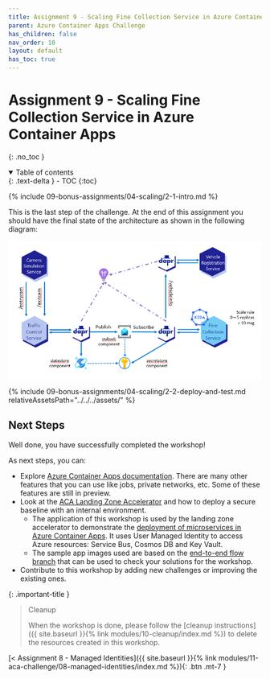 ```yaml
---
title: Assignment 9 - Scaling Fine Collection Service in Azure Container Apps
parent: Azure Container Apps Challenge
has_children: false
nav_order: 10
layout: default
has_toc: true
---
```


# Assignment 9 - Scaling Fine Collection Service in Azure Container Apps

{: .no_toc }

<details open markdown="block">
  <summary>
    Table of contents
  </summary>
  {: .text-delta }
- TOC
{:toc}
</details>

<!-- -------------------------------- INTRO -------------------------------- -->

{% include 09-bonus-assignments/04-scaling/2-1-intro.md %}

This is the last step of the challenge. At the end of this assignment you should have the final state of the architecture as shown in the following diagram:

![Final architecture of the challenge](../../../assets/images/fine-collection-service-secret-store.png)

<!-- --------------------------- DEPLOY AND TEST --------------------------- -->

{% include 09-bonus-assignments/04-scaling/2-2-deploy-and-test.md relativeAssetsPath="../../../assets/" %}

<!-- ----------------------------- NEXT STEPS ------------------------------ -->

## Next Steps

Well done, you have successfully completed the workshop!

As next steps, you can:

- Explore [Azure Container Apps documentation](https://docs.microsoft.com/en-us/azure/container-apps/). There are many other features that you can use like jobs, private networks, etc. Some of these features are still in preview.
- Look at the [ACA Landing Zone Accelerator](https://github.com/Azure/ACA-Landing-Zone-Accelerator) and how to deploy a secure baseline with an internal environment.
  - The application of this workshop is used by the landing zone accelerator to demonstrate the [deployment of microservices in Azure Container Apps](https://github.com/Azure/aca-landing-zone-accelerator/tree/main/scenarios/aca-internal/bicep/sample-apps/java-fine-collection-service). It uses User Managed Identity to access Azure resources: Service Bus, Cosmos DB and Key Vault.
  - The sample app images used are based on the [end-to-end flow branch](https://github.com/Azure/java-aks-aca-dapr-workshop/tree/e2e-flow) that can be used to check your solutions for the workshop.
- Contribute to this workshop by adding new challenges or improving the existing ones.

<!-- ------------------------------- CLEANUP ------------------------------- -->

{: .important-title }
> Cleanup
>
> When the workshop is done, please follow the [cleanup instructions]({{ site.baseurl }}{% link modules/10-cleanup/index.md %}) to delete the resources created in this workshop.
>

<!-- ----------------------------- NAVIGATION ------------------------------ -->

<span class="fs-3">
[< Assignment 8 - Managed Identities]({{ site.baseurl }}{% link modules/11-aca-challenge/08-managed-identities/index.md %}){: .btn .mt-7 }
</span>
